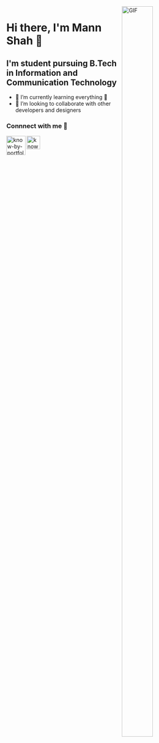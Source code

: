 <img align="right" width=40% height=70% alt="GIF" src="https://media.tenor.com/images/b7939d73d32cb3ce5e48a80dd35dc599/tenor.gif"/>

# Hi there, I'm Mann Shah 👋 
## I'm student pursuing B.Tech in Information and Communication Technology 

- 🌱 I’m currently learning everything 🤣
- 👯 I’m looking to collaborate with other developers and designers

### Connnect with me 📝

[<img align="left" width="50px" alt="know-by-portfolio.netlify | Instagram" src="https://c.tenor.com/x0C6aBxEdOEAAAAj/instagram-sign-on-instagram.gif" />](https://www.instagram.com/__mann_13_/)
[<img align="left" width="35px" alt="know-by-portfolio.netlify | Gmail" src="https://media.tenor.com/images/17934898a37921bf04e99f7e52af6f9a/tenor.gif" />](mailto:mannjshah01@gmail.com)
<!--
**Mann-tech13/Mann-tech13** is a ✨ _special_ ✨ repository because its `README.md` (this file) appears on your GitHub profile.

Here are some ideas to get you started:

- 🔭 I’m currently working on ...
- 🌱 I’m currently learning ...
- 👯 I’m looking to collaborate on ...
- 🤔 I’m looking for help with ...
- 💬 Ask me about ...
- 📫 How to reach me: ...
- 😄 Pronouns: ...
- ⚡ Fun fact: ...
-->



